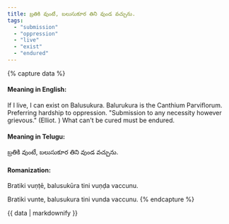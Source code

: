 ```yaml
---
title: బ్రతికి వుంటే, బలుసుకూర తిని వుండ వచ్చును.
tags:
  - "submission"
  - "oppression"
  - "live"
  - "exist"
  - "endured"
---
```


{% capture data %}
#### Meaning in English:
If I live, I can exist on Balusukura.
Balurukura is the Canthium Parviflorum.
Preferring hardship to oppression. "Submission to any necessity however grievous." (Elliot. )
What can't be cured must be endured.

#### Meaning in Telugu:
బ్రతికి వుంటే, బలుసుకూర తిని వుండ వచ్చును.

#### Romanization:
Bratiki vuṇṭē, balusukūra tini vuṇḍa vaccunu.

Bratiki vunte, balusukura tini vunda vaccunu.
{% endcapture %}

{{ data | markdownify }}

